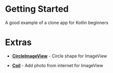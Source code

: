 # Getting Started
A good example of a clone app for Kotlin beginners

# Extras
* [**CircleImageView**](https://github.com/hdodenhof/CircleImageView) - Circle shape for ImageView

* [**Coil**](https://github.com/coil-kt/coil) - Add photo from internet for ImageView
